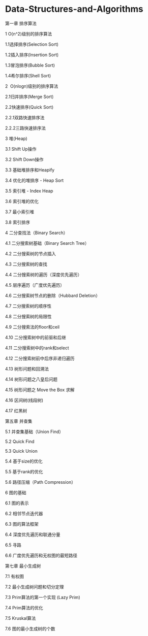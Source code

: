 # Data-Structures-and-Algorithms
第一章 排序算法

1  O(n^2)级别的排序算法

1.1选择排序(Selection Sort)

1.2插入排序(Insertion Sort)

1.3冒泡排序(Bubble Sort)

1.4希尔排序(Shell Sort)

2  O(nlogn)级别的排序算法

2.1归并排序(Merge Sort)

2.2快速排序(Quick Sort)

2.2.1双路快速排序法

2.2.2三路快速排序法

3 堆(Heap)

3.1 Shift Up操作

3.2 Shift Down操作

3.3 基础堆排序和Heapify

3.4 优化的堆排序 - Heap Sort

3.5 索引堆 - Index Heap

3.6 索引堆的优化

3.7 最小索引堆

3.8 索引排序

4 二分查找法（Binary Search）

4.1 二分搜索树基础（Binary Search Tree）

4.2 二分搜索树的节点插入

4.3 二分搜索树的查找

4.4 二分搜索树的遍历（深度优先遍历）

4.5 层序遍历（广度优先遍历）

4.6 二分搜索树节点的删除（Hubbard Deletion）

4.7 二分搜索树的顺序性

4.8 二分搜索树的局限性

4.9 二分搜索法的floor和ceil

4.10 二分搜索树中的前驱和后继

4.11 二分搜索树中的rank和select

4.12 二分搜索树前中后序非递归遍历

4.13 树形问题和回溯法

4.14 树形问题之八皇后问题

4.15 树形问题之 Move the Box 求解

4.16 区间树(线段树)

4.17 红黑树

第五章 并查集

5.1 并查集基础（Union Find）

5.2 Quick Find

5.3 Quick Union

5.4 基于size的优化

5.5 基于rank的优化

5.6 路径压缩（Path Compression）

6 图的基础

6.1 图的表示	

6.2 相邻节点迭代器

6.3 图的算法框架

6.4 深度优先遍历和联通分量

6.5 寻路

6.6 广度优先遍历和无权图的最短路径

第七章 最小生成树

7.1 有权图

7.2 最小生成树问题和切分定理

7.3 Prim算法的第一个实现 (Lazy Prim)

7.4 Prim算法的优化

7.5 Kruskal算法

7.6 图的最小生成树的个数
